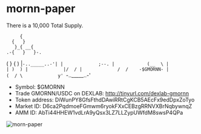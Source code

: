 # mornn-paper

There is a 10,000 Total Supply. 

         {
      {   }
       }_{ __{
    .-{   }   }-.
   (   }     {   )
   |`-.._____..-'|
   |             ;--.
   |            (__  \
   |             | )  )
   |             |/  /
   |             /  /    -$GMORNN-
   |            (  /
   \             y'
    `-.._____..-'

- Symbol: $GMORNN
- Trade GMORNN/USDC on DEXLAB: http://tinyurl.com/dexlab-gmornn
- Token address: DiWunPY8GfsFthdDAwiRRtCgKCB5AEcFx9edDpxZoTyo
- Market ID: D6ca2PqdmoeFGmwm6ryokFXxCEBzgRRNVXBrNqbywnqZ
- AMM ID: AbTi44HHEW1vdLrA9yQsx3LZ7LLZypUWfdM8swsP4QPa

![morn-paper](https://user-images.githubusercontent.com/98057523/150213975-12d76f0e-4e84-40f3-8c03-d02d9bf74dc3.png)
